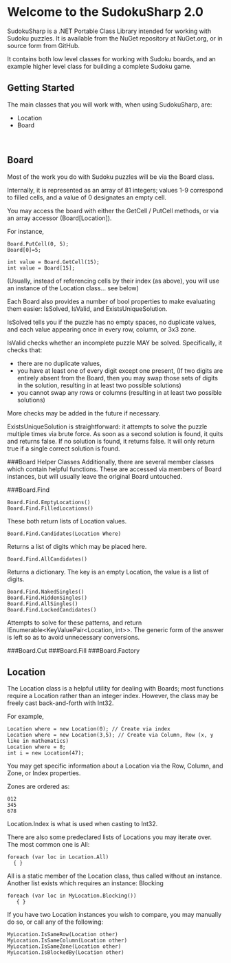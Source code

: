 # Welcome to the SudokuSharp 2.0

SudokuSharp is a .NET Portable Class Library intended for working with Sudoku puzzles. It is available from the NuGet repository at NuGet.org, or in source form from GitHub.

It contains both low level classes for working with Sudoku boards, and an example higher level class for building a complete Sudoku game.

## Getting Started

The main classes that you will work with, when using SudokuSharp, are:
&nbsp;<ul>
<li>Location</li>
<li>Board</li>
</ul>&nbsp;

## Board

Most of the work you do with Sudoku puzzles will be via the Board class.

Internally, it is represented as an array of 81 integers; values 1-9 correspond to filled cells, and a value of 0 designates an empty cell.

You may access the board with either the GetCell / PutCell methods, or via an array accessor (Board[Location]).

For instance,
```
Board.PutCell(0, 5);
Board[0]=5;

int value = Board.GetCell(15);
int value = Board[15];
```

(Usually, instead of referencing cells by their index (as above), you will use an instance of the Location class... see below)

Each Board also provides a number of bool properties to make evaluating them easier: IsSolved, IsValid, and ExistsUniqueSolution.

IsSolved tells you if the puzzle has no empty spaces, no duplicate values, and each value appearing once in every row, column, or 3x3 zone.

IsValid checks whether an incomplete puzzle MAY be solved. Specifically, it checks that:
<ul>
<li>there are no duplicate values,</li>
<li>you have at least one of every digit except one present, (If two digits are entirely absent from the Board, then you may swap those sets of digits in the solution, resulting in at least two possible solutions)</li>
<li>you cannot swap any rows or columns (resulting in at least two possible solutions)</li>
</ul>
More checks may be added in the future if necessary.

ExistsUniqueSolution is straightforward: it attempts to solve the puzzle multiple times via brute force. As soon as a second solution is found, it quits and returns false. If no solution is found, it returns false. It will only return true if a single correct solution is found.

###Board Helper Classes
Additionally, there are several member classes which contain helpful functions. These are accessed via members of Board instances, but will usually leave the original Board untouched.

###Board.Find
```
Board.Find.EmptyLocations()
Board.Find.FilledLocations()
```
These both return lists of Location values.

```
Board.Find.Candidates(Location Where)
```
Returns a list of digits which may be placed here.

```
Board.Find.AllCandidates()
```
Returns a dictionary. The key is an empty Location, the value is a list of digits.

```
Board.Find.NakedSingles()
Board.Find.HiddenSingles()
Board.Find.AllSingles()
Board.Find.LockedCandidates()
```
Attempts to solve for these patterns, and return IEnumerable<KeyValuePair<Location, int>>.
The generic form of the answer is left so as to avoid unnecessary conversions.


###Board.Cut
###Board.Fill
###Board.Factory

## Location
The Location class is a helpful utility for dealing with Boards; most functions require a Location rather than an integer index. However, the class may be freely cast back-and-forth with Int32.

For example,
```
Location where = new Location(0); // Create via index
Location where = new Location(3,5); // Create via Column, Row (x, y like in mathematics)
Location where = 8;
int i = new Location(47);
```

You may get specific information about a Location via the Row, Column, and Zone, or Index properties.

Zones are ordered as:
```
012
345
678
```

Location.Index is what is used when casting to Int32.

There are also some predeclared lists of Locations you may iterate over. The most common one is All:
```
foreach (var loc in Location.All)
  { }
```
All is a static member of the Location class, thus called without an instance. Another list exists which requires an instance: Blocking

```
foreach (var loc in MyLocation.Blocking())
   { }
```

If you have two Location instances you wish to compare, you may manually do so, or call any of the following:
```
MyLocation.IsSameRow(Location other)
MyLocation.IsSameColumn(Location other)
MyLocation.IsSameZone(Location other)
MyLocation.IsBlockedBy(Location other)
```
